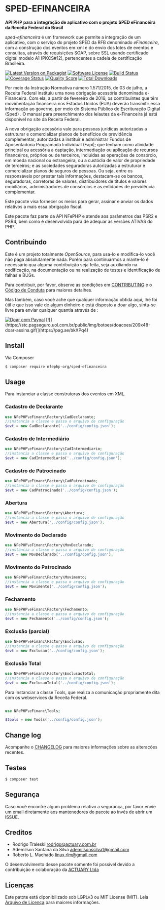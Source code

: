 # SPED-EFINANCEIRA

**API PHP para a integração de aplicativo com o projeto SPED eFinanceira da Receita Federal do Brasil**

*sped-efinanceira* é um framework que permite a integração de um aplicativo, com o serviço do projeto SPED da RFB denominado *eFinanceira*, com a construção dos eventos em xml e do envio dos lotes de eventos e consultas, através de requisições SOAP, sobre SSL usando certificado digital modelo A1 (PKCS#12), pertencentes a cadeia de certificação Brasileira.

[![Latest Version on Packagist][ico-version]][link-packagist]
[![Software License][ico-license]](LICENSE.md)
[![Build Status][ico-travis]][link-travis]
[![Coverage Status][ico-scrutinizer]][link-scrutinizer]
[![Quality Score][ico-code-quality]][link-code-quality]
[![Total Downloads][ico-downloads]][link-downloads]

Por meio da Instrução Normativa número 1.571/2015, de 03 de julho, a Receita Federal instituiu uma nova obrigação acessória denominada e-Financeira. Com ela, a partir de fevereiro de 2016, os contribuintes que têm movimentação financeira nos Estados Unidos (EUA) deverão transmitir essa informação ao governo, por meio do Sistema Público de Escrituração Digital (Sped) . O manual para preenchimento dos leiautes da e-Financeira já está disponível no site da Receita Federal.

A nova obrigação acessória vale para pessoas jurídicas autorizadas a estruturar e comercializar planos de benefícios de previdência complementar; autorizadas a instituir e administrar Fundos de Aposentadoria Programada Individual (Fapi); que tenham como atividade principal ou acessória a captação, intermediação ou aplicação de recursos financeiros, próprios ou de terceiros, incluídas as operações de consórcio, em moeda nacional ou estrangeira, ou a custódia de valor de propriedade de terceiros; e as sociedades seguradoras autorizadas a estruturar e comercializar planos de seguros de pessoas. Ou seja, entre os responsáveis por prestar tais informações, destacam-se os bancos, seguradoras, corretoras de valores, distribuidores de títulos e valores mobiliários, administradores de consórcios e as entidades de previdência complementar.

Este pacote visa fornecer os meios para gerar, assinar e anviar os dados relativos a mais essa obrigação fiscal.

Este pacote faz parte da API NFePHP e atende aos parâmetros das PSR2 e PSR4, bem como é desenvolvida para de adequar as versões ATIVAS do PHP.

## Contribuindo

Este é um projeto totalmente *OpenSource*, para usa-lo e modifica-lo você não paga absolutamente nada. Porém para continuarmos a mante-lo é necessário qua alguma contribuição seja feita, seja auxiliando na codificação, na documentação ou na realização de testes e identificação de falhas e BUGs.

Para contribuir, por favor, observe as condições em [CONTRIBUTING](CONTRIBUTING.md) e o [Código de Conduta](CONDUCT.md) para maiores detalhes.

Mas também, caso você ache que qualquer informação obtida aqui, lhe foi útil e que isso vale de algum dinheiro e está disposto a doar algo, sinta-se livre para enviar qualquer quantia através de :

<a target="_blank" href="https://www.paypal.com/cgi-bin/webscr?cmd=_donations&business=linux%2erlm%40gmail%2ecom&lc=BR&item_name=NFePHP%20OpenSource%20API&item_number=nfephp&currency_code=BRL&bn=PP%2dDonationsBF%3abtn_donateCC_LG%2egif%3aNonHostedGuest">
<img alt="Doar com Paypal" src="https://www.paypalobjects.com/pt_BR/BR/i/btn/btn_donateCC_LG.gif"/></a>
[![](https://stc.pagseguro.uol.com.br/public/img/botoes/doacoes/209x48-doar-assina.gif)](https://pag.ae/bkXPq4) 


## Install

Via Composer

``` bash
$ composer require nfephp-org/sped-efinanceira
```

## Usage

Para instanciar a classe construtoras dos eventos em XML.
### Cadastro de Declarante
```php
use NFePHP\eFinanc\Factory\CadDeclarante;
//instancia a classe e passa o arquivo de configuração
$evt = new CadDeclarante('../config/config.json');
```
### Cadastro de Intermediário
```php
use NFePHP\eFinanc\Factory\CadIntermediario;
//instancia a classe e passa o arquivo de configuração
$evt = new CadIntermediario('../config/config.json');
```
### Cadastro de Patrocinado
```php
use NFePHP\eFinanc\Factory\CadPatrocinado;
//instancia a classe e passa o arquivo de configuração
$evt = new CadPatrocinado('../config/config.json');
```
### Abertura
```php
use NFePHP\eFinanc\Factory\Abertura;
//instancia a classe e passa o arquivo de configuração
$evt = new Abertura('../config/config.json');
```
### Movimento do Declarado
```php
use NFePHP\eFinanc\Factory\MovDeclarado;
//instancia a classe e passa o arquivo de configuração
$evt = new MovDeclarado('../config/config.json');
```
### Movimento do Patrocinado
```php
use NFePHP\eFinanc\Factory\Movimento;
//instancia a classe e passa o arquivo de configuração
$evt = new Movimento('../config/config.json');
```
### Fechamento
```php
use NFePHP\eFinanc\Factory\Fechamento;
//instancia a classe e passa o arquivo de configuração
$evt = new Fechamento('../config/config.json');
```
### Exclusão (parcial)
```php
use NFePHP\eFinanc\Factory\Exclusao;
//instancia a classe e passa o arquivo de configuração
$evt = new Exclusao('../config/config.json');
```
### Exclusão Total
```php
use NFePHP\eFinanc\Factory\ExclusaoTotal;
//instancia a classe e passa o arquivo de configuração
$evt = new ExclusaoTotal('../config/config.json');
```

Para instanciar a classe Tools, que realiza a comunicação propriamente dita com os webservices da Receita Federal.
``` php

use NFePHP\eFinanc\Tools;

$tools = new Tools('../config/config.json');

```

## Change log

Acompanhe o [CHANGELOG](CHANGELOG.md) para maiores informações sobre as alterações recentes.

## Testes

``` bash
$ composer test
```

## Segurança

Caso você encontre algum problema relativo a segurança, por favor envie um email diretamente aos mantenedores do pacote ao invés de abrir um ISSUE.

## Creditos

- Rodrigo Traleski <rodrigo@actuary.com.br>
- Ademilson Santana da Silva <ademilsonssilva1@gmail.com>
- Roberto L. Machado <linux.rlm@gmail.com>

O desenvolvimento desse pacote somente foi possivel devido a contribuição e colaboração da 
[ACTUARY Ltda](http://www.actuary.com.br/v2/informatica/index.php) 

## Licenças

Este patote está diponibilizado sob LGPLv3 ou MIT License (MIT). Leia  [Arquivo de Licença](LICENSE.md) para maiores informações.

[ico-version]: https://img.shields.io/packagist/v/nfephp-org/sped-efinanceira.svg?style=flat-square
[ico-license]: https://img.shields.io/badge/license-MIT-brightgreen.svg?style=flat-square
[ico-travis]: https://img.shields.io/travis/nfephp-org/sped-efinanceira/master.svg?style=flat-square
[ico-scrutinizer]: https://img.shields.io/scrutinizer/coverage/g/nfephp-org/sped-efinanceira.svg?style=flat-square
[ico-code-quality]: https://img.shields.io/scrutinizer/g/nfephp-org/sped-efinanceira.svg?style=flat-square
[ico-downloads]: https://img.shields.io/packagist/dt/nfephp-org/sped-efinanceira.svg?style=flat-square

[link-packagist]: https://packagist.org/packages/nfephp-org/sped-efinanceira
[link-travis]: https://travis-ci.org/nfephp-org/sped-efinanceira
[link-scrutinizer]: https://scrutinizer-ci.com/g/nfephp-org/sped-efinanceira/code-structure
[link-code-quality]: https://scrutinizer-ci.com/g/nfephp-org/sped-efinanceira
[link-downloads]: https://packagist.org/packages/nfephp-org/sped-efinanceira
[link-author]: https://github.com/nfephp-org

